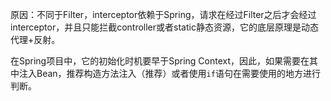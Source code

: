原因：不同于Filter，interceptor依赖于Spring，请求在经过Filter之后才会经过interceptor，并且只能拦截controller或者static静态资源，它的底层原理是动态代理+反射。

在Spring项目中，它的初始化时机要早于Spring Context，因此，如果需要在其中注入Bean，推荐构造方法注入（推荐）或者使用`if`语句在需要使用的地方进行判断。